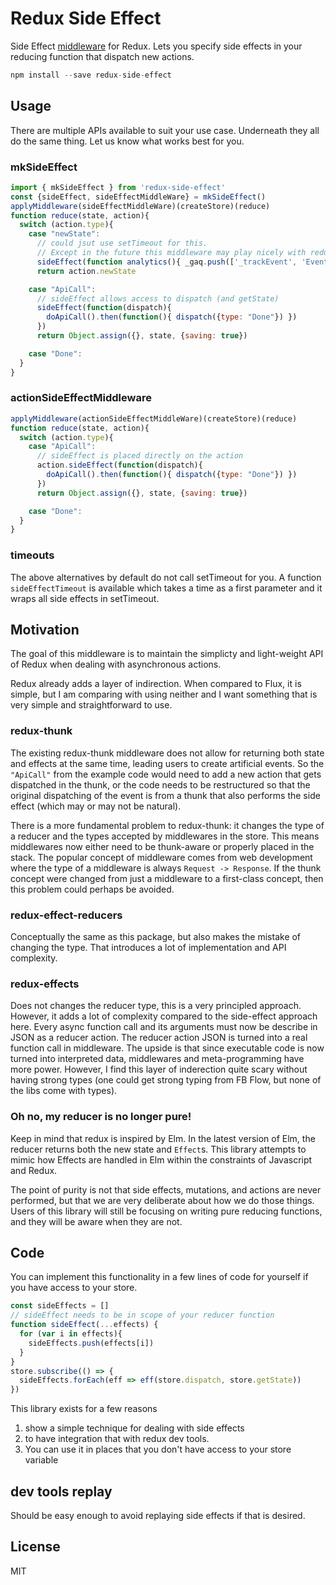 Redux Side Effect
=============

Side Effect [middleware](http://rackt.github.io/redux/docs/advanced/Middleware.html) for Redux.
Lets you specify side effects in your reducing function that dispatch new actions.

```js
npm install --save redux-side-effect
```


## Usage

There are multiple APIs available to suit your use case.
Underneath they all do the same thing. Let us know what works best for you.

### mkSideEffect

```js
import { mkSideEffect } from 'redux-side-effect'
const {sideEffect, sideEffectMiddleWare} = mkSideEffect()
applyMiddleware(sideEffectMiddleWare)(createStore)(reduce)
function reduce(state, action){
  switch (action.type){
    case "newState":
      // could jsut use setTimeout for this.
      // Except in the future this middleware may play nicely with redux dev tools
      sideEffect(function analytics(){ _gaq.push(['_trackEvent', 'Event', 'Detail']) })
      return action.newState

    case "ApiCall":
      // sideEffect allows access to dispatch (and getState)
      sideEffect(function(dispatch){
        doApiCall().then(function(){ dispatch({type: "Done"}) })
      })
      return Object.assign({}, state, {saving: true})

    case "Done":
  }
}
```

### actionSideEffectMiddleware

``` js
applyMiddleware(actionSideEffectMiddleWare)(createStore)(reduce)
function reduce(state, action){
  switch (action.type){
    case "ApiCall":
      // sideEffect is placed directly on the action
      action.sideEffect(function(dispatch){
        doApiCall().then(function(){ dispatch({type: "Done"}) })
      })
      return Object.assign({}, state, {saving: true})

    case "Done":
  }
}
```

### timeouts

The above alternatives by default do not call setTimeout for you.
A function `sideEffectTimeout` is available which takes a time as a first parameter
and it wraps all side effects in setTimeout.


## Motivation

The goal of this middleware is to maintain the simplicty and light-weight API of Redux when dealing with asynchronous actions.

Redux already adds a layer of indirection. When compared to Flux, it is simple, but I am comparing with using neither and I want something that is very simple and straightforward to use.

### redux-thunk

The existing redux-thunk middleware does not allow for returning both state and effects at the same time, leading users to create artificial events. So the `"ApiCall"` from the example code would need to add a new action that gets dispatched in the thunk, or the code needs to be restructured so that the original dispatching of the event is from a thunk that also performs the side effect (which may or may not be natural).

There is a more fundamental problem to redux-thunk: it changes the type of a reducer and the types accepted by middlewares in the store. This means middlewares now either need to be thunk-aware or properly placed in the stack.
The popular concept of middleware comes from web development where the type of a middleware is always `Request -> Response`. If the thunk concept were changed from just a middleware to a first-class concept, then this problem could perhaps be avoided.


### redux-effect-reducers

Conceptually the same as this package, but also makes the mistake of changing the type.
That introduces a lot of implementation and API complexity.


### redux-effects

Does not changes the reducer type, this is a very principled approach. However, it adds a lot of complexity compared to the side-effect approach here. Every async function call and its arguments must now be describe in JSON as a reducer action. The reducer action JSON is turned into a real function call in middleware.
The upside is that since executable code is now turned into interpreted data, middlewares and meta-programming have more power. However, I find this layer of inderection quite scary without having strong types (one could get strong typing from FB Flow, but none of the libs come with types).

### Oh no, my reducer is no longer pure!

Keep in mind that redux is inspired by Elm. In the latest version of Elm,
the reducer returns both the new state and `Effect`s.
This library attempts to mimic how Effects are handled in Elm within the constraints of Javascript and Redux.

The point of purity is not that side effects, mutations, and actions are never performed, but that we are very deliberate about how we do those things. Users of this library will still be focusing on writing pure reducing functions, and they will be aware when they are not.


## Code

You can implement this functionality in a few lines of code for yourself if you have access to your store.

``` js
const sideEffects = []
// sideEffect needs to be in scope of your reducer function
function sideEffect(...effects) {
  for (var i in effects){
    sideEffects.push(effects[i])
  }
}
store.subscribe(() => {
  sideEffects.forEach(eff => eff(store.dispatch, store.getState))
})
```

This library exists for a few reasons
1) show a simple technique for dealing with side effects
2) to have integration that with redux dev tools.
3) You can use it in places that you don't have access to your store variable


## dev tools replay

Should be easy enough to avoid replaying side effects if that is desired.


## License

MIT
